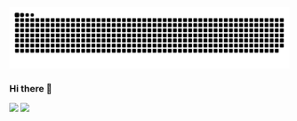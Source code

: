 
<picture>
  <source media="(prefers-color-scheme: dark)" srcset="https://raw.githubusercontent.com/Underglaze-Blue/Underglaze-Blue/output/github-contribution-grid-snake-dark.svg">
  <source media="(prefers-color-scheme: light)" srcset="https://raw.githubusercontent.com/Underglaze-Blue/Underglaze-Blue/output/github-contribution-grid-snake.svg">
  <img alt="github contribution grid snake animation" src="https://raw.githubusercontent.com/Underglaze-Blue/Underglaze-Blue/output/github-contribution-grid-snake.svg">
</picture>

### Hi there 👋

![](https://github-readme-stats.vercel.app/api?username=underglaze-blue&count_private=true&show_icons=true&icon_color=0366d6&text_color=24292e&bg_color=ffffff&hide_title=true)
![](https://github-readme-stats.vercel.app/api/top-langs/?username=underglaze-blue&layout=compact)

<!--
**Underglaze-Blue/Underglaze-Blue** is a ✨ _special_ ✨ repository because its `README.md` (this file) appears on your GitHub profile.

Here are some ideas to get you started:

- 🔭 I’m currently working on ...
- 🌱 I’m currently learning ...
- 👯 I’m looking to collaborate on ...
- 🤔 I’m looking for help with ...
- 💬 Ask me about ...
- 📫 How to reach me: ...
- 😄 Pronouns: ...
- ⚡ Fun fact: ...
-->




